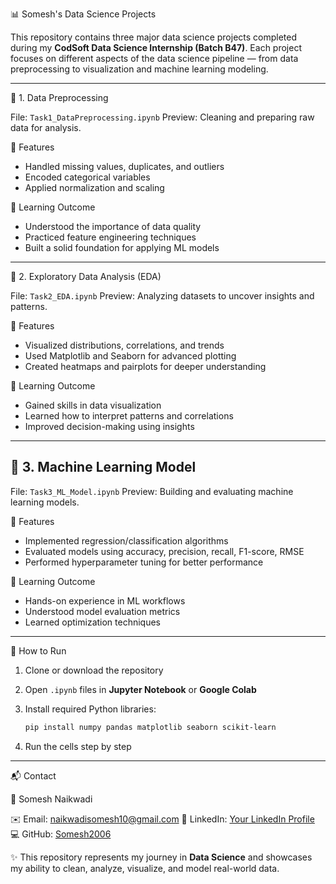 
 📊 Somesh's Data Science Projects

This repository contains three major data science projects completed during my **CodSoft Data Science Internship (Batch B47)**.
Each project focuses on different aspects of the data science pipeline — from data preprocessing to visualization and machine learning modeling.

---

 📌 1. Data Preprocessing

File: `Task1_DataPreprocessing.ipynb`
Preview: Cleaning and preparing raw data for analysis.

 🔹 Features

* Handled missing values, duplicates, and outliers
* Encoded categorical variables
* Applied normalization and scaling

 🔹 Learning Outcome

* Understood the importance of data quality
* Practiced feature engineering techniques
* Built a solid foundation for applying ML models

---

 📌 2. Exploratory Data Analysis (EDA)

File: `Task2_EDA.ipynb`
Preview: Analyzing datasets to uncover insights and patterns.

 🔹 Features

* Visualized distributions, correlations, and trends
* Used Matplotlib and Seaborn for advanced plotting
* Created heatmaps and pairplots for deeper understanding

 🔹 Learning Outcome

* Gained skills in data visualization
* Learned how to interpret patterns and correlations
* Improved decision-making using insights

---

## 📌 3. Machine Learning Model

File: `Task3_ML_Model.ipynb`
Preview: Building and evaluating machine learning models.

 🔹 Features

* Implemented regression/classification algorithms
* Evaluated models using accuracy, precision, recall, F1-score, RMSE
* Performed hyperparameter tuning for better performance

 🔹 Learning Outcome

* Hands-on experience in ML workflows
* Understood model evaluation metrics
* Learned optimization techniques

---

 🚀 How to Run

1. Clone or download the repository
2. Open `.ipynb` files in **Jupyter Notebook** or **Google Colab**
3. Install required Python libraries:

   ```bash
   pip install numpy pandas matplotlib seaborn scikit-learn
   ```
4. Run the cells step by step

---

 📬 Contact

👤 Somesh Naikwadi

✉️ Email: [naikwadisomesh10@gmail.com](mailto:naikwadisomesh10@gmail.com)
🔗 LinkedIn: [Your LinkedIn Profile](https://www.linkedin.com/)
💻 GitHub: [Somesh2006](https://github.com/Somesh2006)

✨ This repository represents my journey in **Data Science** and showcases my ability to clean, analyze, visualize, and model real-world data.


